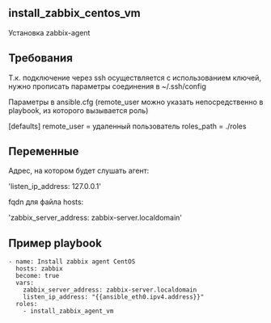 install_zabbix_centos_vm
------------

Установка zabbix-agent

Требования
------------

Т.к. подключение через ssh осуществляется с использованием ключей,
нужно прописать параметры соединения в ~/.ssh/config

Параметры в ansible.cfg (remote_user можно указать непосредственно в playbook, из которого вызывается роль)

[defaults]
remote_user = удаленный пользователь
roles_path = ./roles


Переменные
--------------

Адрес, на котором будет слушать агент:

'listen_ip_address: 127.0.0.1'

fqdn для файла hosts:

'zabbix_server_address: zabbix-server.localdomain'


Пример playbook
----------------

```
- name: Install zabbix agent CentOS
  hosts: zabbix
  become: true
  vars:
    zabbix_server_address: zabbix-server.localdomain
    listen_ip_address: "{{ansible_eth0.ipv4.address}}"
  roles:
    - install_zabbix_agent_vm
```

